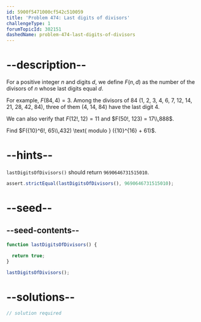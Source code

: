 ```yaml
---
id: 5900f5471000cf542c510059
title: 'Problem 474: Last digits of divisors'
challengeType: 1
forumTopicId: 302151
dashedName: problem-474-last-digits-of-divisors
---
```


# --description--

For a positive integer $n$ and digits $d$, we define $F(n, d)$ as the number of the divisors of $n$ whose last digits equal $d$.

For example, $F(84, 4) = 3$. Among the divisors of 84 (1, 2, 3, 4, 6, 7, 12, 14, 21, 28, 42, 84), three of them (4, 14, 84) have the last digit 4.

We can also verify that $F(12!, 12) = 11$ and $F(50!, 123) = 17\\,888$.

Find $F({10}^6!, 65\\,432) \text{ modulo } ({10}^{16} + 61)$.

# --hints--

`lastDigitsOfDivisors()` should return `9690646731515010`.

```js
assert.strictEqual(lastDigitsOfDivisors(), 9690646731515010);
```

# --seed--

## --seed-contents--

```js
function lastDigitsOfDivisors() {

  return true;
}

lastDigitsOfDivisors();
```

# --solutions--

```js
// solution required
```
